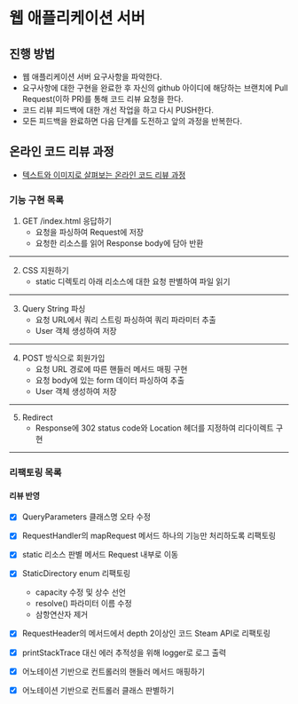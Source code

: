 # 웹 애플리케이션 서버
## 진행 방법
* 웹 애플리케이션 서버 요구사항을 파악한다.
* 요구사항에 대한 구현을 완료한 후 자신의 github 아이디에 해당하는 브랜치에 Pull Request(이하 PR)를 통해 코드 리뷰 요청을 한다.
* 코드 리뷰 피드백에 대한 개선 작업을 하고 다시 PUSH한다.
* 모든 피드백을 완료하면 다음 단계를 도전하고 앞의 과정을 반복한다.

## 온라인 코드 리뷰 과정
* [텍스트와 이미지로 살펴보는 온라인 코드 리뷰 과정](https://github.com/next-step/nextstep-docs/tree/master/codereview)


### 기능 구현 목록
1. GET /index.html 응답하기
    - 요청을 파싱하여 Request에 저장
    - 요청한 리소스를 읽어 Response body에 담아 반환
---
2. CSS 지원하기
   - static 디렉토리 아래 리소스에 대한 요청 판별하여 파일 읽기
---
3. Query String 파싱
    - 요청 URL에서 쿼리 스트링 파싱하여 쿼리 파라미터 추출
    - User 객체 생성하여 저장
---
4. POST 방식으로 회원가입
    - 요청 URL 경로에 따른 핸들러 메서드 매핑 구현
    - 요청 body에 있는 form 데이터 파싱하여 추출
    - User 객체 생성하여 저장
---
5. Redirect
    - Response에 302 status code와 Location 헤더를 지정하여 리다이렉트 구현

---
### 리팩토링 목록
#### 리뷰 반영
- [x] QueryParameters 클래스명 오타 수정
- [x] RequestHandler의 mapRequest 메서드 하나의 기능만 처리하도록 리팩토링
- [x] static 리소스 판별 메서드 Request 내부로 이동
- [x] StaticDirectory enum 리팩토링
  - capacity 수정 및 상수 선언
  - resolve() 파라미터 이름 수정
  - 삼항연산자 제거
- [x] RequestHeader의 메서드에서 depth 2이상인 코드 Steam API로 리팩토링
- [x] printStackTrace 대신 에러 추적성을 위해 logger로 로그 출력


- [x] 어노테이션 기반으로 컨트롤러의 핸들러 메서드 매핑하기 
- [x] 어노테이션 기반으로 컨트롤러 클래스 판별하기
